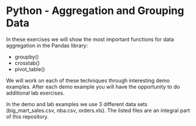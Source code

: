 # Python - Aggregation and Grouping Data

In these exercises we will show the most important functions for data aggregation in the Pandas library:
- groupby()
- crosstab()
- pivot_table()

We will work on each of these techniques through interesting demo examples. After each demo example you will have the opportunity to do additional lab exercises. 

In the demo and lab examples we use 3 different data sets (big_mart_sales.csv, nba.csv, orders.xls). The listed files are an integral part of this repository.

